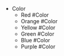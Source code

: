 - Color
    - Red #Color
    - Orange #Color
    - Yellow #Color
    - Green #Color
    - Blue #Color
    - Purple #Color

